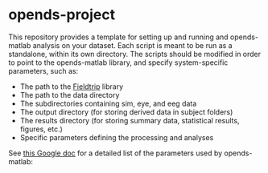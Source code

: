 # opends-project

This repository provides a template for setting up and running and opends-matlab analysis on your dataset. Each script is meant to be run as a standalone, within its own directory. The scripts should be modified in order to point to the opends-matlab library, and specify system-specific parameters, such as:

* The path to the [Fieldtrip](http://www.fieldtriptoolbox.org/) library
* The path to the data directory
* The subdirectories containing sim, eye, and eeg data
* The output directory (for storing derived data in subject folders)
* The results directory (for storing summary data, statistical results, figures, etc.)
* Specific parameters defining the processing and analyses

See [this Google doc](https://tinyurl.com/rlbycqc) for a detailed list of the parameters used by opends-matlab:


